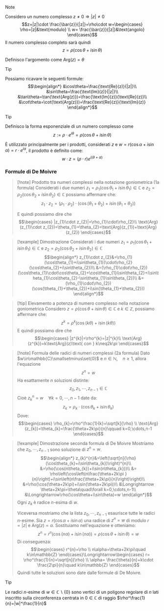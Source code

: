 >[!note]
>Considero un numero complesso $z\neq0\Longrightarrow|z|\neq0$
>$$z=|z|\cdot \frac{\bar{z}}{|z|}=\rho\cdot w=\begin{cases}
\rho=|z|&\text{modulo} \\
w= \frac{\bar{z}}{|z|}&\text{angolo}
\end{cases}$$
Il numero complesso completo sarà quindi $$z=\rho(\cos\theta+i\sin\theta)$$

Definisco l'argomento come $\text{Arg}(z)=\theta$

>[!tip]
>Possiamo ricavare le seguenti formule:
>$$\begin{align*}
&\cos\theta=\frac{\text{Re}(z)}{|z|}\\
&\sin\theta=\frac{\text{Im}(z)}{|z|}\\
&\tan\theta=\tan(\text{Arg(z)})=\frac{\text{Im}(z)}{\text{Re}(z)}\\
&\cot\theta=\cot(\text{Arg(z)})=\frac{\text{Re}(z)}{\text{Im}(z)}  
\end{align*}$$

>[!tip]
>Definisco la forma esponenziale di un numero complesso come $$z:=\rho\cdot e^{i\theta}=\rho(\cos\theta+i\sin\theta)$$
>
>
>È utilizzato principalmente per i prodotti, considerati $z$ e $w=r(\cos\alpha+i\sin\alpha)=r\cdot e^{i\alpha}$, il prodotto è definito come:
>$$w\cdot z=(\rho\cdot r)e^{i(\theta+\alpha)}$$
### Formule di De Moivre
>[!note] Prodotto tra numeri complessi nella notazione goniometrica (1a formula)
>Considerati i due numeri $z_{1}=\rho_{1}(\cos\theta_{1}+i\sin\theta_{1})\in\mathbb{C}$ e $z_{2}=\rho_{2}(\cos\theta_{2}+i\sin\theta_{2})\in\mathbb{C}$ possiamo affermare che:
>$$z_{1}\cdot z_{2}=(\rho_{1}\cdot \rho_{2})\cdot\left( \cos(\theta_{1}+\theta_{2})+i\sin(\theta_{1}+\theta_{2}) \right)$$
>
>E quindi possiamo dire che $$\begin{cases}
|z_{1}\cdot z_{2}|=\rho_{1}\cdot\rho_{2}\\
\text{Arg}(z_{1}\cdot z_{2})=\theta_{1}+\theta_{2}=\text{Arg}(z_{1})+\text{Arg}(z_{2})
\end{cases}$$

>[!example] Dimostrazione
>Considerati i due numeri $z_{1}=\rho_{1}(\cos\theta_{1}+i\sin\theta_{1})\in\mathbb{C}$ e $z_{2}=\rho_{2}(\cos\theta_{2}+i\sin\theta_{2})\in\mathbb{C}$
>$$\begin{align*}
z_{1}\cdot z_{2}&=\rho_{1}(\cos\theta_{1}+i\sin\theta_{1})\cdot\rho_{2}(\cos\theta_{2}+i\sin\theta_{2})\\
&=(\rho_{1}\cdot\rho_{2})(\cos\theta_{1}\cdot\cos\theta_{2}+\cos\theta_{1}i\sin\theta_{2}+i\sin\theta_{1}\cos\theta_{2}-\sin\theta_{1}\sin\theta_{2})\\
&=(\rho_{1}\cdot\rho_{2})(\cos(\theta_{1}+\theta_{2})+i\sin(\theta_{1}+\theta_{2}))
\end{align*}$$

>[!tip] Elevamento a potenza di numero complesso nella notazione goniometrica
>Considero $z=\rho(\cos\theta+i\sin\theta)\in\mathbb{C}$ e $k\in\mathbb{Z}$, possiamo affermare che:
>$$z^{k}=\rho^{k}(\cos(k\theta)+i\sin(k\theta))$$E quindi possiamo dire che $$\begin{cases}
|z^{k}|=\rho^{k}=|z|^{k}\\
\text{Arg}(z^{k})=k\text{Arg}(z)\text{ con } k\neq2k\pi
\end{cases}$$

>[!note] Formula delle radici di numeri complessi (2a formula)
>Dato $w\in\mathbb{C}\smallsetminus\set{0}$ e $n\in\mathbb{N},\quad n\geq1$, allora l'equazione $$z^{n}=w$$
>Ha esattamente $n$ soluzioni distinte: $$z_{0},z_{1},\cdots,z_{n-1}\in\mathbb{C}$$
>Cioè $z_{k}^{n}=w\quad\forall k=0,\cdots, n-1$ date da: $$z_{k}=\rho_{k}\cdot\left(\cos\theta_{k}+i\sin\theta_{k}\right)$$
>Dove: $$\begin{cases}
\rho_{k}=\rho^\frac{1}{k}=\sqrt[k]{\rho} \\
\text{Arg}(z_{k})=\theta_{k}=\frac{\theta+2k\pi}{n}\qquad k=0,\cdots,n-1
\end{cases}$$

>[!example] Dimostrazione seconda formula di De Moivre
>Mostriamo che $z_{0},\cdots,z_{n-1}$ sono soluzione di $z^{n}=w$.
>$$\begin{align*}
>z_{k}^{n}&=\left(\sqrt[n]{\rho}(\cos\theta_{k}+i\sin\theta_{k})\right)^{n}\\
>&=\rho(\cos(n\theta_{k})+i\sin(n\theta_{k}))\\
>&= \rho\left(\cos\left(n\frac{\theta+2k\pi }{n}\right)+i\sin\left(n\frac{\theta+2k\pi}{n}\right)\right)\\
>&=\rho(\cos(\theta+2k\pi)+i\sin(\theta+2k\pi))\\
>&\Longrightarrow \theta+2k\pi=\theta\quad\forall k=0,\cdots,n-1\\
>&\Longrightarrow\rho(\cos\theta+i\sin\theta)=w
>\end{align*}$$
>Ogni $z_{k}$ è radice $n$-esima di $w$.
>
>Viceversa mostriamo che la lista $z_{0},\cdots,z_{n-1}$ esaurisce tutte le radici $n$-esime. Sia $z=r(\cos\alpha+i\sin \alpha)$ una radice di $z^{n}=w$ di modulo $r=|z|$ e $\text{Arg}(z)=\alpha$. Sostituiamo nell'equazione e otteniamo: $$z^{n}=r^{n}(\cos(n \alpha)+i\sin(n \alpha))=\rho(\cos\theta+i\sin\theta)=w$$
>Di conseguenza: $$\begin{cases}
r^{n}=\rho \\
n\alpha=\theta+2k\pi\quad k\in\mathbb{Z}
\end{cases}\Longrightarrow\begin{cases}
r= \rho^\frac{1}{n}=\sqrt[n]{\rho} \\
\alpha= \frac{\theta}{n}+k\cdot \frac{2\pi}{n}\quad k\in\mathbb{Z}
\end{cases}$$
>Quindi tutte le soluzioni sono date dalle formule di De Moivre.

>[!tip]
>Le radici $n$-esime di $w\in\mathbb{C}\smallsetminus\{0\}$ sono vertici di un poligono regolare di $n$ lati inscritto sulla circonferenza centrata in $0\in\mathbb{C}$ di raggio $\rho^\frac{1}{n}=|w|^\frac{1}{n}$
